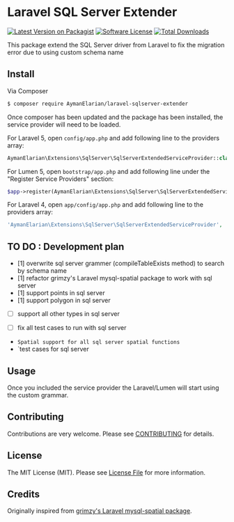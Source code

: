 # Laravel SQL Server Extender

[![Latest Version on Packagist][ico-version]][link-packagist]
[![Software License][ico-license]](LICENSE.txt)
[![Total Downloads][ico-downloads]][link-downloads]

This package extend the SQL Server driver from Laravel to fix the migration error due to using custom schema  name

## Install

Via Composer

``` bash
$ composer require AymanElarian/laravel-sqlserver-extender
```

Once composer has been updated and the package has been installed, the service provider will need to be loaded.


For Laravel 5, open `config/app.php` and add following line to the providers array:
``` php
AymanElarian\Extensions\SqlServer\SqlServerExtendedServiceProvider::class,
```

For Lumen 5, open `bootstrap/app.php` and add following line under the "Register Service Providers" section:
``` php
$app->register(AymanElarian\Extensions\SqlServer\SqlServerExtendedServiceProvider::class);
```

For Laravel 4, open `app/config/app.php` and add following line to the providers array:

``` php
'AymanElarian\Extensions\SqlServer\SqlServerExtendedServiceProvider',
```



## TO DO : Development plan

- [1] overwrite sql server grammer (compileTableExists method)  to search by schema name
- [1] refactor grimzy's Laravel mysql-spatial package to work with sql server
- [1] support points in sql server 
- [1] support polygon in sql server 
- [ ] support all other types in sql server 
- [ ] fix all test cases to run with sql server


- `Spatial support for all sql server spatial functions`
- `test cases for sql server

## Usage

Once you included the service provider the Laravel/Lumen will start using the custom grammar.

## Contributing

Contributions are very welcome. Please see [CONTRIBUTING](CONTRIBUTING.md) for details.


## License

The MIT License (MIT). Please see [License File](LICENSE.txt) for more information.


[ico-version]: https://img.shields.io/packagist/v/aymanelarian/laravel-sqlserver-extender.svg?style=flat-square
[ico-license]: https://img.shields.io/badge/license-MIT-brightgreen.svg?style=flat-square
[ico-downloads]: https://img.shields.io/packagist/dt/aymanelarian/laravel-sqlserver-extender.svg?style=flat-square

[link-packagist]: https://packagist.org/packages/aymanelarian/laravel-sqlserver-extender
[link-downloads]: https://packagist.org/packages/aymanelarian/laravel-sqlserver-extender


## Credits

Originally inspired from [grimzy's Laravel mysql-spatial package](https://github.com/grimzy/laravel-mysql-spatial).



